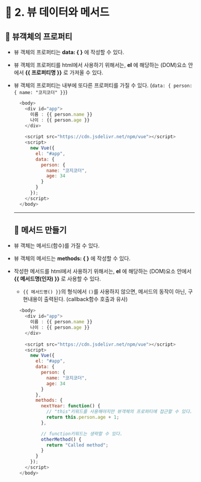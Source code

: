 # 🐫 2. 뷰 데이터와 메서드

## 🐫 뷰객체의 프로퍼티

* 뷰 객체의 프로퍼티는 **data: { }** 에 작성할 수 있다.

* 뷰 객체의 프로퍼티를 html에서 사용하기 위해서는, **el** 에 해당하는 (DOM)요소 안에서 **{{ 프로퍼티명 }}** 로 가져올 수 있다.

* 뷰 객체의 프로퍼티는 내부에 또다른 프로퍼티를 가질 수 있다. (``data: { person: { name: "코지코더" }}``)

  ```javascript
    <body>
      <div id="app">
        이름 : {{ person.name }}
        나이 : {{ person.age }}
      </div>
    
      <script src="https://cdn.jsdelivr.net/npm/vue"></script>
      <script>
        new Vue({
          el: "#app",
          data: {
            person: {
              name: "코지코더",
              age: 34
            }
          }
        });
      </script>
    </body>
  ```


  ---


  ## 🐫 메서드 만들기

* 뷰 객체는 메서드(함수)를 가질 수 있다.

* 뷰 객체의 메서드는 **methods: { }** 에 작성할 수 있다.

* 작성한 메서드를 html에서 사용하기 위해서는, **el** 에 해당하는 (DOM)요소 안에서 **{{ 메서드명(인자) }}** 로 사용할 수 있다.

  * ``{{ 메서드명() }}``의 형식에서 ``()``를 사용하지 않으면, 메서드의 동작이 아닌, 구현내용이 출력된다. (callback함수 호출과 유사)
  
  ```javascript
    <body>
      <div id="app">
        이름 : {{ person.name }}
        나이 : {{ person.age }}
      </div>
    
      <script src="https://cdn.jsdelivr.net/npm/vue"></script>
      <script>
        new Vue({
          el: "#app",
          data: {
            person: {
              name: "코지코더",
              age: 34
            }
          },
          methods: {
            nextYear: function() {
              // "this"키워드를 사용해야지만 뷰객체의 프로퍼티에 접근할 수 있다.
              return this.person.age + 1;
            },

            // function키워드는 생략할 수 있다.
            otherMethod() {
              return "Called method";
            }
          }
        });
      </script>
    </body>
  ```